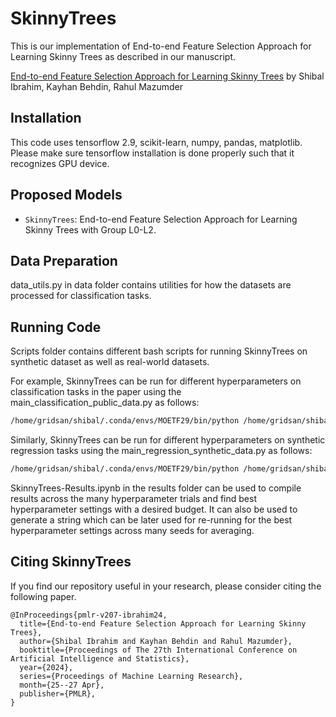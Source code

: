 # SkinnyTrees

This is our implementation of End-to-end Feature Selection Approach for Learning Skinny Trees as described in our manuscript.

[End-to-end Feature Selection Approach for Learning Skinny Trees](https://arxiv.org/abs/2310.18542) by Shibal Ibrahim, Kayhan Behdin, Rahul Mazumder

## Installation
This code uses tensorflow 2.9, scikit-learn, numpy, pandas, matplotlib. Please make sure tensorflow installation is done properly
such that it recognizes GPU device.
 
## Proposed Models
* `SkinnyTrees`: End-to-end Feature Selection Approach for Learning Skinny Trees with Group L0-L2.


## Data Preparation
data_utils.py in data folder contains utilities for how the datasets are processed for classification tasks.

## Running Code
Scripts folder contains different bash scripts for running SkinnyTrees on synthetic dataset as well as real-world datasets.

For example, SkinnyTrees can be run for different hyperparameters on classification tasks in the paper using the main_classification_public_data.py as follows:
```bash
/home/gridsan/shibal/.conda/envs/MOETF29/bin/python /home/gridsan/shibal/SkinnyTrees/scripts/main_classification_public_data.py --data 'churn' --data_type 'classification' --load_directory /home/gridsan/shibal/public-datasets --seed 8 --anneal --max_trees 100 --max_depth 6 --max_epochs 500 --n_trials 2000 --version 1 --tuning_seed 0 --loss 'cross-entropy' --save_directory ./logs_trees/skinny_trees/publicdata
```

Similarly, SkinnyTrees can be run for different hyperparameters on synthetic regression tasks using the main_regression_synthetic_data.py as follows:
```bash
/home/gridsan/shibal/.conda/envs/MOETF29/bin/python /home/gridsan/shibal/SkinnyTrees/scripts/main_regression_synthetic_data.py --data 'synthetic' --data_type 'regression' --seed $SLURM_ARRAY_TASK_ID --num_features 512 --sigma 0.7 --train_size 200 --test_size 10000 --anneal --max_trees 50 --max_depth 5 --max_epochs 500 --n_trials 500 --version 2 --tuning_seed 0 --loss 'mse' --save_directory ./logs_trees/skinny_trees/syntheticdata
```

SkinnyTrees-Results.ipynb in the results folder can be used to compile results across the many hyperparameter trials and find best hyperparameter settings with a desired budget. It can also be used to generate a string which can be later used for re-running for the best hyperparameter settings across many seeds for averaging. 

## Citing SkinnyTrees
If you find our repository useful in your research, please consider citing the following paper.

```
@InProceedings{pmlr-v207-ibrahim24,
  title={End-to-end Feature Selection Approach for Learning Skinny Trees},
  author={Shibal Ibrahim and Kayhan Behdin and Rahul Mazumder},
  booktitle={Proceedings of The 27th International Conference on Artificial Intelligence and Statistics},
  year={2024},
  series={Proceedings of Machine Learning Research},
  month={25--27 Apr},
  publisher={PMLR},
}

```


